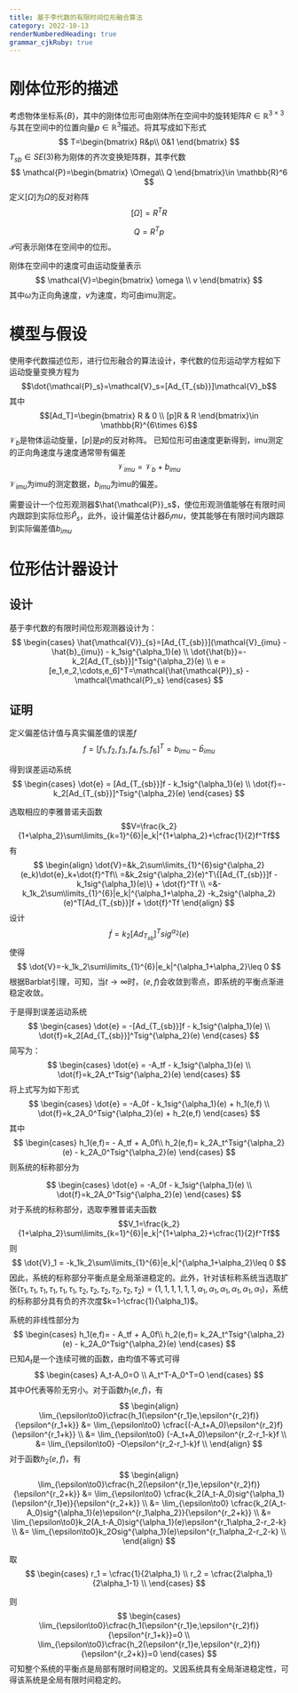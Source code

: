 ```yaml
---
title: 基于李代数的有限时间位形融合算法
category: 2022-10-13
renderNumberedHeading: true
grammar_cjkRuby: true
---
```

#  刚体位形的描述
考虑物体坐标系$\{B\}$，其中的刚体位形可由刚体所在空间中的旋转矩阵$R\in\mathbb{R}^{3\times3}$与其在空间中的位置向量$p\in\mathbb{R}^3$描述。将其写成如下形式
$$
T=\begin{bmatrix}
R&p\\
0&1
\end{bmatrix}
$$
$T_{sb}\in SE(3)$称为刚体的齐次变换矩阵群，其李代数
$$
\mathcal{P}=\begin{bmatrix}
\Omega\\
Q
\end{bmatrix}\in \mathbb{R}^6
$$
定义$[\Omega]$为$\Omega$的反对称阵
$$[\Omega]=R^TR$$


$$
Q = R^Tp
$$
$\mathcal{P}$可表示刚体在空间中的位形。

刚体在空间中的速度可由运动旋量表示
$$
\mathcal{V}=\begin{bmatrix}
\omega \\
v
\end{bmatrix}
$$
其中$\omega$为正向角速度，$v$为速度，均可由imu测定。
# 模型与假设
使用李代数描述位形，进行位形融合的算法设计，李代数的位形运动学方程如下
运动旋量变换方程为
$$\dot{\mathcal{P}_s}=\mathcal{V}_s=[Ad_{T_{sb}}]\mathcal{V}_b$$
其中
$$[Ad_T]=\begin{bmatrix}
R & 0 \\
[p]R & R 
\end{bmatrix}\in  \mathbb{R}^{6\times 6}$$
$\mathcal{V}_b$是物体运动旋量，$[p]$是$p$的反对称阵。
已知位形可由速度更新得到，imu测定的正向角速度与速度通常带有偏差
$$\mathcal{V}_{imu} = \mathcal{V}_b + b_{imu}  $$
$\mathcal{V}_{imu}$为imu的测定数据，$b_{imu}$为imu的偏差。


需要设计一个位形观测器$\hat{\mathcal{P}}_s$，使位形观测值能够在有限时间内跟踪到实际位形$\hat{P}_s$，此外，设计偏差估计器$\hat{b}_imu$，使其能够在有限时间内跟踪到实际偏差值$b_{imu}$

# 位形估计器设计
## 设计

基于李代数的有限时间位形观测器设计为：
$$
\begin{cases}
\hat{\mathcal{V}}_{s}=[Ad_{T_{sb}}](\mathcal{V}_{imu} - \hat{b}_{imu}) - k_1sig^{\alpha_1}(e) \\
\dot{\hat{b}}=-k_2[Ad_{T_{sb}}]^Tsig^{\alpha_2}(e) \\
e = [e_1,e_2,\cdots,e_6]^T=\mathcal{\hat{\mathcal{P}}_s} - \mathcal{\mathcal{P}_s}
\end{cases}
$$
## 证明
定义偏差估计值与真实偏差值的误差$f$
$$
f=[f_1,f_2,f_3,f_4,f_5,f_6]^T= b_{imu} -  \hat{b}_{imu}
$$

得到误差运动系统
$$
\begin{cases}
\dot{e} = [Ad_{T_{sb}}]f - k_1sig^{\alpha_1}(e) \\
\dot{f}=-k_2[Ad_{T_{sb}}]^Tsig^{\alpha_2}(e)
\end{cases}
$$

选取相应的李雅普诺夫函数
$$V=\frac{k_2}{1+\alpha_2}\sum\limits_{k=1}^{6}|e_k|^{1+\alpha_2}+\cfrac{1}{2}f^Tf$$
有
$$
\begin{align}
\dot{V}=&k_2\sum\limits_{1}^{6}sig^{\alpha_2}(e_k)\dot{e}_k+\dot{f}^Tf\\
=&k_2sig^{\alpha_2}(e)^T\{[Ad_{T_{sb}}]f - k_1sig^{\alpha_1}(e)\} + \dot{f}^Tf \\
=&-k_1k_2\sum\limits_{1}^{6}|e_k|^{\alpha_1+\alpha_2} -k_2sig^{\alpha_2}(e)^T[Ad_{T_{sb}}]f + \dot{f}^Tf
\end{align}
$$
设计
$$\dot{f}=k_2[Ad_{T_{sb}}]^Tsig^{\alpha_2}(e)$$
使得
$$
\dot{V}=-k_1k_2\sum\limits_{1}^{6}|e_k|^{\alpha_1+\alpha_2}\leq 0
$$
根据Barblat引理，可知，当$t\to\infty$时，$(e,f)$会收敛到零点，即系统的平衡点渐进稳定收敛。

于是得到误差运动系统
$$
\begin{cases}
\dot{e} = -[Ad_{T_{sb}}]f - k_1sig^{\alpha_1}(e) \\
\dot{f}=k_2[Ad_{T_{sb}}]^Tsig^{\alpha_2}(e)
\end{cases}
$$
简写为：
$$
\begin{cases}
\dot{e} = -A_tf - k_1sig^{\alpha_1}(e) \\
\dot{f}=k_2A_t^Tsig^{\alpha_2}(e)
\end{cases}
$$
将上式写为如下形式
$$
\begin{cases}
\dot{e} = -A_0f - k_1sig^{\alpha_1}(e) + h_1(e,f) \\
\dot{f}=k_2A_0^Tsig^{\alpha_2}(e) + h_2(e,f)
\end{cases}
$$
其中
$$
\begin{cases}
h_1(e,f)= - A_tf + A_0f\\
h_2(e,f)= k_2A_t^Tsig^{\alpha_2}(e) - k_2A_0^Tsig^{\alpha_2}(e)
\end{cases}
$$
则系统的标称部分为

$$
\begin{cases}
\dot{e} = -A_0f - k_1sig^{\alpha_1}(e)  \\
\dot{f}=k_2A_0^Tsig^{\alpha_2}(e)
\end{cases}
$$
对于系统的标称部分，选取李雅普诺夫函数
$$V_1=\frac{k_2}{1+\alpha_2}\sum\limits_{k=1}^{6}|e_k|^{1+\alpha_2}+\cfrac{1}{2}f^Tf$$
则
$$
\dot{V}_1  = -k_1k_2\sum\limits_{1}^{6}|e_k|^{\alpha_1+\alpha_2}\leq 0
$$
因此，系统的标称部分平衡点是全局渐进稳定的。此外，针对该标称系统当选取扩张$(\tau_1,\tau_1,\tau_1,\tau_1,\tau_1,\tau_1,\tau_2,\tau_2,\tau_2,\tau_2,\tau_2,\tau_2)=(1,1,1,1,1,1,\alpha_1,\alpha_1,\alpha_1,\alpha_1,\alpha_1,\alpha_1)$，系统的标称部分具有负的齐次度$k=1-\cfrac{1}{\alpha_1}$。

系统的非线性部分为
$$
\begin{cases}
h_1(e,f)= - A_tf + A_0f\\
h_2(e,f)= k_2A_t^Tsig^{\alpha_2}(e) - k_2A_0^Tsig^{\alpha_2}(e)
\end{cases}
$$
已知$A_t$是一个连续可微的函数，由均值不等式可得
$$
\begin{cases}
A_t-A_0=O \\
A_t^T-A_0^T=O
\end{cases}
$$
其中$O$代表等阶无穷小。对于函数$h_1(e,f)$，有
$$
\begin{align}
\lim_{\epsilon\to0}\cfrac{h_1(\epsilon^{r_1}e,\epsilon^{r_2}f)}{\epsilon^{r_1+k}} &= \lim_{\epsilon\to0} \cfrac{(-A_t+A_0)\epsilon^{r_2}f}{\epsilon^{r_1+k}} \\
&= \lim_{\epsilon\to0} (-A_t+A_0)\epsilon^{r_2-r_1-k}f \\
&= \lim_{\epsilon\to0} -O\epsilon^{r_2-r_1-k}f \\
\end{align}
$$
对于函数$h_2(e,f)$，有
$$
\begin{align}
\lim_{\epsilon\to0}\cfrac{h_2(\epsilon^{r_1}e,\epsilon^{r_2}f)}{\epsilon^{r_2+k}} &= \lim_{\epsilon\to0} \cfrac{k_2(A_t-A_0)sig^{\alpha_1}(\epsilon^{r_1}e)}{\epsilon^{r_2+k}} \\
&= \lim_{\epsilon\to0} \cfrac{k_2(A_t-A_0)sig^{\alpha_1}(e)\epsilon^{r_1\alpha_2}}{\epsilon^{r_2+k}} \\
&= \lim_{\epsilon\to0}k_2(A_t-A_0)sig^{\alpha_1}(e)\epsilon^{r_1\alpha_2-r_2-k} \\
&= \lim_{\epsilon\to0}k_2Osig^{\alpha_1}(e)\epsilon^{r_1\alpha_2-r_2-k} \\
\end{align}
$$

取
$$
\begin{cases}
r_1 = \cfrac{1}{2\alpha_1} \\
r_2 = \cfrac{2\alpha_1}{2\alpha_1-1} \\
\end{cases}
$$

则
$$
\begin{cases}
\lim_{\epsilon\to0}\cfrac{h_1(\epsilon^{r_1}e,\epsilon^{r_2}f)}{\epsilon^{r_1+k}}=0 \\
\lim_{\epsilon\to0}\cfrac{h_2(\epsilon^{r_1}e,\epsilon^{r_2}f)}{\epsilon^{r_2+k}}=0
\end{cases}
$$
可知整个系统的平衡点是局部有限时间稳定的。又因系统具有全局渐进稳定性，可得该系统是全局有限时间稳定的。
